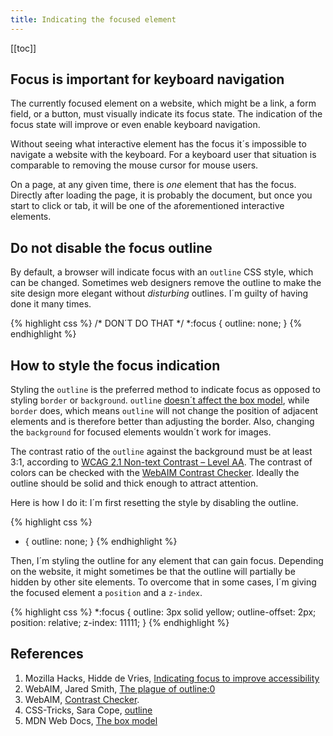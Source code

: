 ```yaml
---
title: Indicating the focused element
---
```


[[toc]]

## Focus is important for keyboard navigation
The currently focused element on a website, which might be a link, a form field, or a button, must visually indicate its focus state. The indication of the focus state will improve or even enable keyboard navigation. 

Without seeing what interactive element has the focus it´s impossible to navigate a website with the keyboard. For a keyboard user that situation is comparable to removing the mouse cursor for mouse users. 

On a page, at any given time, there is *one* element that has the focus. Directly after loading the page, it is probably the document, but once you start to click or tab, it will be one of the aforementioned interactive elements. 

## Do not disable the focus outline
By default, a browser will indicate focus with an `outline` CSS style, which can be changed. Sometimes web designers remove the outline to make the site design more elegant without *disturbing* outlines. I´m guilty of having done it many times.

{% highlight css %}
/* DON´T DO THAT */
*:focus {
  outline: none;
}
{% endhighlight %}

## How to style the focus indication
Styling the `outline` is the preferred method to indicate focus as opposed to styling `border` or `background`. `outline` [doesn´t affect the box model](https://css-tricks.com/almanac/properties/o/outline/), while `border` does, which means `outline` will not change the position of adjacent elements and  is therefore better than adjusting the border. Also, changing the `background` for focused elements wouldn´t work for images.

The contrast ratio of the `outline` against the background must be at least 3:1, according to [WCAG 2.1 Non-text Contrast – Level AA](https://www.w3.org/WAI/WCAG21/quickref/?versions=2.1&showtechniques=324%2C331#non-text-contrast
). The contrast of colors can be checked with the [WebAIM Contrast Checker](https://webaim.org/resources/contrastchecker/). Ideally the outline should be solid and thick enough to attract attention.

Here is how I do it: I´m first resetting the style by disabling the outline.

{% highlight css %}
* {
  outline: none;
}
{% endhighlight %}

Then, I´m styling the outline for any element that can gain focus. Depending on the website, it might sometimes be that the outline will partially be hidden by other site elements. To overcome that in some cases, I´m giving the focused element a <code>position</code> and a <code>z-index</code>.

{% highlight css %}
*:focus {
  outline: 3px solid yellow;
  outline-offset: 2px;
  position: relative;
  z-index: 11111;
}
{% endhighlight %}

## References

1. Mozilla Hacks, Hidde de Vries, [Indicating focus to improve accessibility](https://hacks.mozilla.org/2019/06/indicating-focus-to-improve-accessibility/)
2. WebAIM, Jared Smith, [The plague of outline:0](https://webaim.org/blog/plague-of-outline-0/)
3. WebAIM, [Contrast Checker](https://webaim.org/resources/contrastchecker/).
4. CSS-Tricks, Sara Cope, [outline](https://css-tricks.com/almanac/properties/o/outline/)
5. MDN Web Docs, [The box model](https://developer.mozilla.org/en-US/docs/Learn/CSS/Building_blocks/The_box_model)
